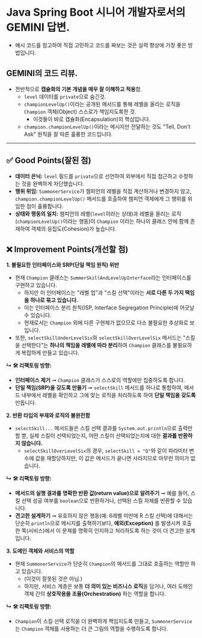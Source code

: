 # Java Spring Boot 시니어 개발자로서의 GEMINI 답변.
* 예시 코드를 참고하여 직접 고민하고 코드를 짜보는 것은 실력 향상에 가장 좋은 방법입니다.

## GEMINI의 코드 리뷰.

* 전반적으로 **캡슐화의 기본 개념을 매우 잘 이해하고 적용**함.
  * `level` 데이터를 `private`으로 숨긴것.
  * `championLevelUp()`이라는 공개된 메서드를 통해 레벨을 올리는 로직을 `Champion` 객체(Object) 스스로가 책임지도록한 것.
    * 이것들이 바로 캡슐화(Encapsulation)의 핵심입니다.
  * `champion.championLevelUp()`이라는 메시지만 전달하는 것도 "Tell, Don't Ask" 원칙을 잘 따른 훌륭한 코드입니다.

---

## ✅ Good Points(잘된 점)
* **데이터 은닉:** `level` 필드를 `private`으로 선언하여 외부에서 직접 접근하고 수정하는 것을 완벽하게 차단했습니다.
* **행위 위임:** `SummonerService`가 챔피언의 레벨을 직접 계산하거나 변경하지 않고, `champion.championLevelUp()` 메서드를 호출하여 챔피언 객체에게 그 행위를 위임한 점이 훌륭합니다.
* **상태와 행동의 일치:** 챔피언의 레벨(`level`이라는 상태)과 레벨을 올리는 로직(`championLevelUp()`이라는 행동)이 `Champion` 이라는 하나의 클래스 안에 함께 존재하여 객체의 응집도(Cohesion)가 높습니다.

## ❌ Improvement Points(개선할 점)
**1. 불필요한 인터페이스와 SRP(단일 책임 원칙) 위반**
* 현재 `Champion` 클래스는 `SummerSkillAndLevelUpInterface`라는 인터페이스를 구현하고 있습니다.
  * 하지만 이 인터페이스는 "레벨 업"과 "스킬 선택"이라는 **서로 다른 두 가지 택임을 하나로 묶고 있습니다.** 
  * 이는 인터페이스 분리 원칙(ISP, Interface Segregation Principle)에 어긋날 수 있습니다.
  * 현재로서는 `Champion` 외에 다른 구현체가 없으므로 다소 불필요한 추상화로 보입니다.
* 또한, `selectSkillUnderLevelSix`와 `selectSkillOverLevelSix` 메서드는 "스킬을 선택한다"는 **하나의 책임을 레벨에 따라 분리**하여 `Champion` 클래스를 불필요하게 복잡하게 만들고 있습니다.

**↳ 🛠️ 리팩토링 방향:**
* **인터페이스 제거** ➞ `Champion` 클래스가 스스로의 역할에만 집중하도록 합니다.
* **단일 책임(SRP)을 갖도록 만들기** ➞ `selectSkill` 메서드를 하나로 통합하여, 메서드 내부에서 레벨을 확인하고 그에 맞는 로직을 처리하도록 하여 **단일 책임을 갖도록** 만듭니다.

**2. 반환 타입의 부재와 로직의 불완전함**
* `selectSkill...` 메서드들은 스킬 선택 결과를 `System.out.println`으로 출력만 할 뿐, 실제 스킬이 선택되었는지, 어떤 스킬이 선택되었는지에 대한 **결과를 반환하지 않습니다.**
  * `selectSkillOverLevelSix`의 경우, `selectSkill = "Q"`와 같이 파라미터 변수에 값을 재할당하지만, 이 값은 메서드가 끝나면 사라지므로 아무런 의미가 없습니다.

**↳ 🛠️ 리팩토링 방향:**
* **메서드의 실행 결과를 명확한 반환 값(return value)으로 알려주기** ➞ 예를 들어, 스킬 선택 성공 여부를 `boolean`으로 반환하거나, 선택된 스킬 자체를 반환할 수 있습니다.
* **견고한 설계하기** ➞ 유효하지 않은 행동(예: 6레벨 미만에 R 스킬 선택)에 대해서는 단순히 `println`으로 메시지를 출혁하기보다, **예외(Exception)** 를 발생시켜 호출한 쪽(서비스)에서 이 문제를 명확히 인지하고 처리하도록 하는 것이 더 견고한 설계입니다.

**3. 도메인 객체와 서비스의 역할**
* 현재 `SummonerService`가 단순히 `Champion`의 메서드를 그대로 호출하는 역할만 하고 있습니다.
  * (이것이 잘못된 것은 아님.) 
  * 하지만, 서비스 계층은 보통 **더 의미 있는 비즈니스 로직**을 담거나, 여러 도메인 객체 간의 **상호작용을 조율(Orchestration)** 하는 역할을 합니다.

**↳ 🛠️ 리팩토링 방향:**
* `Champion`이 스킬 선택 로직을 더 완벽하게 책임지도록 만들고, `SummonerService`는 `Champion` 객체를 사용하는 더 큰 그림의 역할을 수행하도록 합니다.